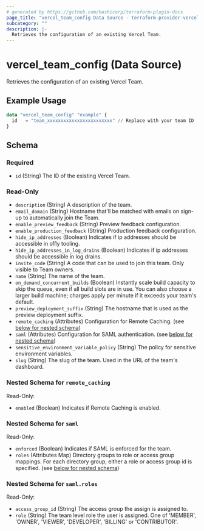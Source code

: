 ```yaml
---
# generated by https://github.com/hashicorp/terraform-plugin-docs
page_title: "vercel_team_config Data Source - terraform-provider-vercel"
subcategory: ""
description: |-
  Retrieves the configuration of an existing Vercel Team.
---
```


# vercel_team_config (Data Source)

Retrieves the configuration of an existing Vercel Team.

## Example Usage

```terraform
data "vercel_team_config" "example" {
  id   = "team_xxxxxxxxxxxxxxxxxxxxxxxx" // Replace with your team ID
}
```

<!-- schema generated by tfplugindocs -->

## Schema

### Required

- `id` (String) The ID of the existing Vercel Team.

### Read-Only

- `description` (String) A description of the team.
- `email_domain` (String) Hostname that'll be matched with emails on sign-up to automatically join the Team.
- `enable_preview_feedback` (String) Preview feedback configuration.
- `enable_production_feedback` (String) Production feedback configuration.
- `hide_ip_addresses` (Boolean) Indicates if ip addresses should be accessible in o11y tooling.
- `hide_ip_addresses_in_log_drains` (Boolean) Indicates if ip addresses should be accessible in log drains.
- `invite_code` (String) A code that can be used to join this team. Only visible to Team owners.
- `name` (String) The name of the team.
- `on_demand_concurrent_builds` (Boolean) Instantly scale build capacity to skip the queue, even if all build slots are in use. You can also choose a larger build machine; charges apply per minute if it exceeds your team's default.
- `preview_deployment_suffix` (String) The hostname that is used as the preview deployment suffix.
- `remote_caching` (Attributes) Configuration for Remote Caching. (see [below for nested schema](#nestedatt--remote_caching))
- `saml` (Attributes) Configuration for SAML authentication. (see [below for nested schema](#nestedatt--saml))
- `sensitive_environment_variable_policy` (String) The policy for sensitive environment variables.
- `slug` (String) The slug of the team. Used in the URL of the team's dashboard.

<a id="nestedatt--remote_caching"></a>

### Nested Schema for `remote_caching`

Read-Only:

- `enabled` (Boolean) Indicates if Remote Caching is enabled.

<a id="nestedatt--saml"></a>

### Nested Schema for `saml`

Read-Only:

- `enforced` (Boolean) Indicates if SAML is enforced for the team.
- `roles` (Attributes Map) Directory groups to role or access group mappings. For each directory group, either a role or access group id is specified. (see [below for nested schema](#nestedatt--saml--roles))

<a id="nestedatt--saml--roles"></a>

### Nested Schema for `saml.roles`

Read-Only:

- `access_group_id` (String) The access group the assign is assigned to.
- `role` (String) The team level role the user is assigned. One of 'MEMBER', 'OWNER', 'VIEWER', 'DEVELOPER', 'BILLING' or 'CONTRIBUTOR'.
